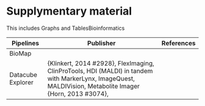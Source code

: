 # Supplymentary material
This includes Graphs and TablesBioinformatics 

Pipelines|Publisher|References
--- | --- | ---
BioMap | 
Datacube Explorer |{Klinkert, 2014 #2928}, FlexImaging, ClinProTools, HDI (MALDI) in tandem with MarkerLynx, ImageQuest, MALDIVision, Metabolite Imager {Horn, 2013 #3074},